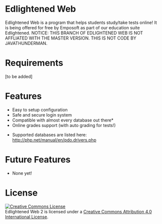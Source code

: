Edlightened Web
===============
Edlightened Web is a program that helps students study/take tests online! It is being offered for free by Emposoft as part of our education suite Edlightened. NOTICE: THIS BRANCH OF EDLIGHTENED WEB IS NOT AFFLIATED WITH THE MASTER VERSION. THIS IS NOT CODE BY JAVATHUNDERMAN. 

Requirements
============
[to be added]

Features
========
 - Easy to setup configuration
 - Safe and secure login system
 - Compatible with almost every database out there*
 - Online grades support (with auto grading for tests!)

* Supported databases are listed here: <a href="http://php.net/manual/en/pdo.drivers.php" target="_blank">http://php.net/manual/en/pdo.drivers.php</a>

Future Features
===============
 - None yet!
 
License
=======
<a rel="license" href="http://creativecommons.org/licenses/by/4.0/"><img alt="Creative Commons License" style="border-width:0" src="https://i.creativecommons.org/l/by/4.0/88x31.png" /></a><br /><span xmlns:dct="http://purl.org/dc/terms/" property="dct:title">Edlightened Web 2</span> is licensed under a <a rel="license" href="http://creativecommons.org/licenses/by/4.0/">Creative Commons Attribution 4.0 International License</a>.
